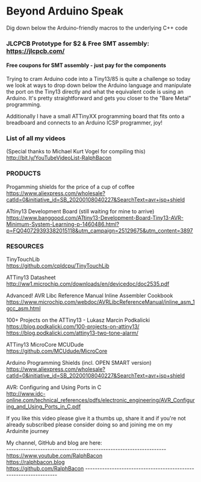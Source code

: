 # Beyond Arduino Speak
Dig down below the Arduino-friendly macros to the underlying C++ code  

### JLCPCB Prototype for $2 & Free SMT assembly: https://jlcpcb.com/  
#### Free coupons for SMT assembly - just pay for the components  

Trying to cram Arduino code into a Tiny13/85 is quite a challenge so today we look at ways to drop down below the Arduino language and manipulate the port on the Tiny13 directly and what the equivalent code is using an Arduino. It's pretty straightforward and gets you closer to the "Bare Metal" programming.  

Additionally I have a small ATTinyXX programming board that fits onto a breadboard and connects to an Arduino ICSP programmer, joy!  

### List of all my videos
(Special thanks to Michael Kurt Vogel for compiling this)  
http://bit.ly/YouTubeVideoList-RalphBacon


### PRODUCTS
Progamming shields for the price of a cup of coffee  
https://www.aliexpress.com/wholesale?catId=0&initiative_id=SB_20200108040227&SearchText=avr+isp+shield  

ATtiny13 Development Board (still waiting for mine to arrive)  
https://www.banggood.com/ATtiny13-Development-Board-Tiny13-AVR-Minimum-System-Learning-p-1460486.html?p=FQ040729393382015118&utm_campaign=25129675&utm_content=3897  


### RESOURCES
TinyTouchLib  
https://github.com/cpldcpu/TinyTouchLib  

ATTiny13 Datasheet  
http://ww1.microchip.com/downloads/en/devicedoc/doc2535.pdf  

Advanced! AVR Libc Reference Manual Inline Assembler Cookbook  
https://www.microchip.com/webdoc/AVRLibcReferenceManual/inline_asm_1gcc_asm.html  

100+ Projects on the ATTiny13 - Lukasz Marcin Podkalicki  
https://blog.podkalicki.com/100-projects-on-attiny13/  
https://blog.podkalicki.com/attiny13-two-tone-alarm/  

ATTiny13 MicroCore MCUDude  
https://github.com/MCUdude/MicroCore  

Arduino Programming Shields (incl. OPEN SMART version)  
https://www.aliexpress.com/wholesale?catId=0&initiative_id=SB_20200108040227&SearchText=avr+isp+shield  

AVR: Configuring and Using Ports in C  
http://www.idc-online.com/technical_references/pdfs/electronic_engineering/AVR_Configuring_and_Using_Ports_in_C.pdf  

If you like this video please give it a thumbs up, share it and if you're not already subscribed please consider doing so and joining me on my Arduinite journey

My channel, GitHub and blog are here:  
\------------------------------------------------------------------  
https://www.youtube.com/RalphBacon  
https://ralphbacon.blog  
https://github.com/RalphBacon
\------------------------------------------------------------------
